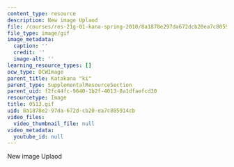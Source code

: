 ```yaml
---
content_type: resource
description: New image Uplaod
file: /courses/res-21g-01-kana-spring-2010/8a1878e297da672dcb20ea7c805914cb_0513.gif
file_type: image/gif
image_metadata:
  caption: ''
  credit: ''
  image-alt: ''
learning_resource_types: []
ocw_type: OCWImage
parent_title: Katakana "ki"
parent_type: SupplementalResourceSection
parent_uid: f2fc44fc-9640-1b2f-4013-8a1dfaefcd30
resourcetype: Image
title: 0513.gif
uid: 8a1878e2-97da-672d-cb20-ea7c805914cb
video_files:
  video_thumbnail_file: null
video_metadata:
  youtube_id: null
---
```

New image Uplaod

